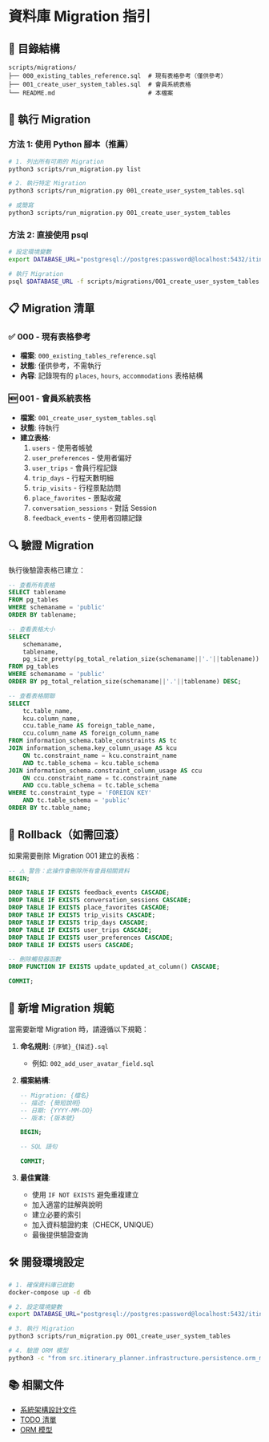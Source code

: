# 資料庫 Migration 指引

## 📁 目錄結構

```
scripts/migrations/
├── 000_existing_tables_reference.sql  # 現有表格參考（僅供參考）
├── 001_create_user_system_tables.sql  # 會員系統表格
└── README.md                          # 本檔案
```

## 🚀 執行 Migration

### 方法 1: 使用 Python 腳本（推薦）

```bash
# 1. 列出所有可用的 Migration
python3 scripts/run_migration.py list

# 2. 執行特定 Migration
python3 scripts/run_migration.py 001_create_user_system_tables.sql

# 或簡寫
python3 scripts/run_migration.py 001_create_user_system_tables
```

### 方法 2: 直接使用 psql

```bash
# 設定環境變數
export DATABASE_URL="postgresql://postgres:password@localhost:5432/itinerary_db"

# 執行 Migration
psql $DATABASE_URL -f scripts/migrations/001_create_user_system_tables.sql
```

## 📋 Migration 清單

### ✅ 000 - 現有表格參考
- **檔案**: `000_existing_tables_reference.sql`
- **狀態**: 僅供參考，不需執行
- **內容**: 記錄現有的 `places`, `hours`, `accommodations` 表格結構

### 🆕 001 - 會員系統表格
- **檔案**: `001_create_user_system_tables.sql`
- **狀態**: 待執行
- **建立表格**:
  1. `users` - 使用者帳號
  2. `user_preferences` - 使用者偏好
  3. `user_trips` - 會員行程記錄
  4. `trip_days` - 行程天數明細
  5. `trip_visits` - 行程景點訪問
  6. `place_favorites` - 景點收藏
  7. `conversation_sessions` - 對話 Session
  8. `feedback_events` - 使用者回饋記錄

## 🔍 驗證 Migration

執行後驗證表格已建立：

```sql
-- 查看所有表格
SELECT tablename 
FROM pg_tables 
WHERE schemaname = 'public' 
ORDER BY tablename;

-- 查看表格大小
SELECT 
    schemaname,
    tablename,
    pg_size_pretty(pg_total_relation_size(schemaname||'.'||tablename)) AS size
FROM pg_tables
WHERE schemaname = 'public'
ORDER BY pg_total_relation_size(schemaname||'.'||tablename) DESC;

-- 查看表格關聯
SELECT
    tc.table_name,
    kcu.column_name,
    ccu.table_name AS foreign_table_name,
    ccu.column_name AS foreign_column_name
FROM information_schema.table_constraints AS tc
JOIN information_schema.key_column_usage AS kcu
    ON tc.constraint_name = kcu.constraint_name
    AND tc.table_schema = kcu.table_schema
JOIN information_schema.constraint_column_usage AS ccu
    ON ccu.constraint_name = tc.constraint_name
    AND ccu.table_schema = tc.table_schema
WHERE tc.constraint_type = 'FOREIGN KEY'
    AND tc.table_schema = 'public'
ORDER BY tc.table_name;
```

## 🔄 Rollback（如需回滾）

如果需要刪除 Migration 001 建立的表格：

```sql
-- ⚠️ 警告：此操作會刪除所有會員相關資料
BEGIN;

DROP TABLE IF EXISTS feedback_events CASCADE;
DROP TABLE IF EXISTS conversation_sessions CASCADE;
DROP TABLE IF EXISTS place_favorites CASCADE;
DROP TABLE IF EXISTS trip_visits CASCADE;
DROP TABLE IF EXISTS trip_days CASCADE;
DROP TABLE IF EXISTS user_trips CASCADE;
DROP TABLE IF EXISTS user_preferences CASCADE;
DROP TABLE IF EXISTS users CASCADE;

-- 刪除觸發器函數
DROP FUNCTION IF EXISTS update_updated_at_column() CASCADE;

COMMIT;
```

## 📝 新增 Migration 規範

當需要新增 Migration 時，請遵循以下規範：

1. **命名規則**: `{序號}_{描述}.sql`
   - 例如: `002_add_user_avatar_field.sql`

2. **檔案結構**:
   ```sql
   -- Migration: {檔名}
   -- 描述: {簡短說明}
   -- 日期: {YYYY-MM-DD}
   -- 版本: {版本號}
   
   BEGIN;
   
   -- SQL 語句
   
   COMMIT;
   ```

3. **最佳實踐**:
   - 使用 `IF NOT EXISTS` 避免重複建立
   - 加入適當的註解與說明
   - 建立必要的索引
   - 加入資料驗證約束（CHECK, UNIQUE）
   - 最後提供驗證查詢

## 🛠️ 開發環境設定

```bash
# 1. 確保資料庫已啟動
docker-compose up -d db

# 2. 設定環境變數
export DATABASE_URL="postgresql://postgres:password@localhost:5432/itinerary_db"

# 3. 執行 Migration
python3 scripts/run_migration.py 001_create_user_system_tables

# 4. 驗證 ORM 模型
python3 -c "from src.itinerary_planner.infrastructure.persistence.orm_models import *; print('✅ ORM 模型載入成功')"
```

## 📚 相關文件

- [系統架構設計文件](../../docs/系統架構設計文件.md)
- [TODO 清單](../../TODO.md)
- [ORM 模型](../../src/itinerary_planner/infrastructure/persistence/orm_models.py)
